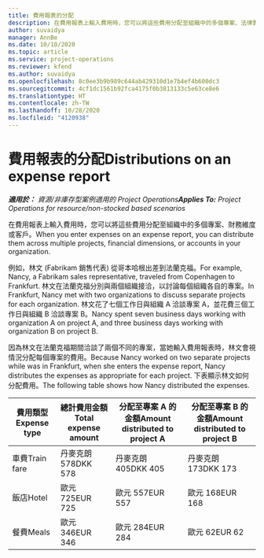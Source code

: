 ```yaml
---
title: 費用報表的分配
description: 在費用報表上輸入費用時，您可以將這些費用分配至組織中的多個專案、法律實體或客戶。
author: suvaidya
manager: AnnBe
ms.date: 10/10/2020
ms.topic: article
ms.service: project-operations
ms.reviewer: kfend
ms.author: suvaidya
ms.openlocfilehash: 8c0ee3b9b989c644ab429310d1e7b4ef4b600dc3
ms.sourcegitcommit: 4cf1dc1561b92fca4175f0b3813133c5e63ce8e6
ms.translationtype: HT
ms.contentlocale: zh-TW
ms.lasthandoff: 10/28/2020
ms.locfileid: "4120938"
---
```

# <a name="distributions-on-an-expense-report"></a><span data-ttu-id="98478-103">費用報表的分配</span><span class="sxs-lookup"><span data-stu-id="98478-103">Distributions on an expense report</span></span>

<span data-ttu-id="98478-104">_**適用於：** 資源/非庫存型案例適用的 Project Operations_</span><span class="sxs-lookup"><span data-stu-id="98478-104">_**Applies To:** Project Operations for resource/non-stocked based scenarios_</span></span>

<span data-ttu-id="98478-105">在費用報表上輸入費用時，您可以將這些費用分配至組織中的多個專案、財務維度或客戶。</span><span class="sxs-lookup"><span data-stu-id="98478-105">When you enter expenses on an expense report, you can distribute them across multiple projects, financial dimensions, or accounts in your organization.</span></span>

<span data-ttu-id="98478-106">例如，林文 (Fabrikam 銷售代表) 從哥本哈根出差到法蘭克福。</span><span class="sxs-lookup"><span data-stu-id="98478-106">For example, Nancy, a Fabrikam sales representative, traveled from Copenhagen to Frankfurt.</span></span> <span data-ttu-id="98478-107">林文在法蘭克福分別與兩個組織接洽，以討論每個組織各自的專案。</span><span class="sxs-lookup"><span data-stu-id="98478-107">In Frankfurt, Nancy met with two organizations to discuss separate projects for each organization.</span></span> <span data-ttu-id="98478-108">林文花了七個工作日與組織 A 洽談專案 A，並花費三個工作日與組織 B 洽談專案 B。</span><span class="sxs-lookup"><span data-stu-id="98478-108">Nancy spent seven business days working with organization A on project A, and three business days working with organization B on project B.</span></span>

<span data-ttu-id="98478-109">因為林文在法蘭克福期間洽談了兩個不同的專案，當她輸入費用報表時，林文會視情況分配每個專案的費用。</span><span class="sxs-lookup"><span data-stu-id="98478-109">Because Nancy worked on two separate projects while was in Frankfurt, when she enters the expense report, Nancy distributes the expenses as appropriate for each project.</span></span> <span data-ttu-id="98478-110">下表顯示林文如何分配費用。</span><span class="sxs-lookup"><span data-stu-id="98478-110">The following table shows how Nancy distributed the expenses.</span></span>

| <span data-ttu-id="98478-111">費用類型</span><span class="sxs-lookup"><span data-stu-id="98478-111">Expense type</span></span> | <span data-ttu-id="98478-112">總計費用金額</span><span class="sxs-lookup"><span data-stu-id="98478-112">Total expense amount</span></span> | <span data-ttu-id="98478-113">分配至專案 A 的金額</span><span class="sxs-lookup"><span data-stu-id="98478-113">Amount distributed to project A</span></span> | <span data-ttu-id="98478-114">分配至專案 B 的金額</span><span class="sxs-lookup"><span data-stu-id="98478-114">Amount distributed to project B</span></span> |
|--------------|----------------------|---------------------------------|---------------------------------|
| <span data-ttu-id="98478-115">車費</span><span class="sxs-lookup"><span data-stu-id="98478-115">Train fare</span></span>   | <span data-ttu-id="98478-116">丹麥克朗 578</span><span class="sxs-lookup"><span data-stu-id="98478-116">DKK 578</span></span>              | <span data-ttu-id="98478-117">丹麥克朗 405</span><span class="sxs-lookup"><span data-stu-id="98478-117">DKK 405</span></span>                         | <span data-ttu-id="98478-118">丹麥克朗 173</span><span class="sxs-lookup"><span data-stu-id="98478-118">DKK 173</span></span>                         |
| <span data-ttu-id="98478-119">飯店</span><span class="sxs-lookup"><span data-stu-id="98478-119">Hotel</span></span>        | <span data-ttu-id="98478-120">歐元 725</span><span class="sxs-lookup"><span data-stu-id="98478-120">EUR 725</span></span>              | <span data-ttu-id="98478-121">歐元 557</span><span class="sxs-lookup"><span data-stu-id="98478-121">EUR 557</span></span>                         | <span data-ttu-id="98478-122">歐元 168</span><span class="sxs-lookup"><span data-stu-id="98478-122">EUR 168</span></span>                         |
| <span data-ttu-id="98478-123">餐費</span><span class="sxs-lookup"><span data-stu-id="98478-123">Meals</span></span>        | <span data-ttu-id="98478-124">歐元 346</span><span class="sxs-lookup"><span data-stu-id="98478-124">EUR 346</span></span>              | <span data-ttu-id="98478-125">歐元 284</span><span class="sxs-lookup"><span data-stu-id="98478-125">EUR 284</span></span>                         | <span data-ttu-id="98478-126">歐元 62</span><span class="sxs-lookup"><span data-stu-id="98478-126">EUR 62</span></span>                          |

